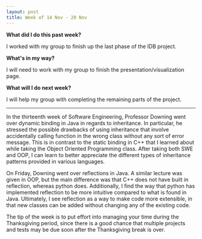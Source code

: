 ```yaml
---
layout: post
title: Week of 14 Nov - 20 Nov
---
```

<b>What did I do this past week?</b><br>
<p>I worked with my group to finish up the last phase of the IDB project.</p>
<b>What's in my way?</b><br>
<p>I will need to work with my group to finish the presentation/visualization page.</p>
<b>What will I do next week?</b><br>
<p>I will help my group with completing the remaining parts of the project.</p>
<hr>
<p class="indented">In the thirteenth week of Software Engineering, Professor Downing went over dynamic binding in Java in regards to inheritance. In particular, he stressed the possible drawbacks of using inheritance that involve accidentally calling function in the wrong class without any sort of error message. This is in contrast to the static binding in C++ that I learned about while taking the Object Oriented Programming class. After taking both SWE and OOP, I can learn to better appreciate the different types of inheritance patterns provided in various languages.</p><!--more-->
<p class="indented">On Friday, Downing went over reflections in Java. A similar lecture was given in OOP, but the main difference was that C++ does not have built in reflection, whereas python does. Additionally, I find the way that python has implemented reflection to be more intuitive compared to what is found in Java. Ultimately, I see reflection as a way to make code more extensible, in that new classes can be added without changing any of the existing code.</p>
<p class="indented">The tip of the week is to put effort into managing your time during the Thanksgiving period, since there is a good chance that multiple projects and tests may be due soon after the Thanksgiving break is over.</p>
